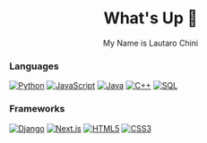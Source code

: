 <div align="center">
  <h1>What's Up 🤙</h1> 
  
  <p>My Name is Lautaro Chini</p>
  
</div>

### Languages
[![Python](https://img.shields.io/badge/python-black?style=for-the-badge&logo=python)](https://github.com/snowydevd)
[![JavaScript](https://img.shields.io/badge/javascript-black?style=for-the-badge&logo=javascript)](https://github.com/snowydevd)
[![Java](https://img.shields.io/badge/java-black?style=for-the-badge&logo=openjdk)](https://github.com/snowydevd)
[![C++](https://img.shields.io/badge/c++-black?style=for-the-badge&logo=cplusplus)](https://github.com/snowydevd)
[![SQL](https://img.shields.io/badge/sql-black?style=for-the-badge&logo=mysql)](https://github.com/snowydevd)

 ### Frameworks
[![Django](https://img.shields.io/badge/django-black?style=for-the-badge&logo=django)](https://github.com/snowydevd)
[![Next.js](https://img.shields.io/badge/next.js-black?style=for-the-badge&logo=react)](https://github.com/snowydevd)
[![HTML5](https://img.shields.io/badge/html5-black?style=for-the-badge&logo=html5)](https://github.com/snowydevd)
[![CSS3](https://img.shields.io/badge/css3-black?style=for-the-badge&logo=css3)](https://github.com/snowydevd)




<!--
**snowydevd/snowydevd** is a ✨ _special_ ✨ repository because its `README.md` (this file) appears on your GitHub profile.

Here are some ideas to get you started:

- 🔭 I’m currently working on ...
- 🌱 I’m currently learning ...
- 👯 I’m looking to collaborate on ...
- 🤔 I’m looking for help with ...
- 💬 Ask me about ...
- 📫 How to reach me: ...
- 😄 Pronouns: ...
- ⚡ Fun fact: ...
-->
